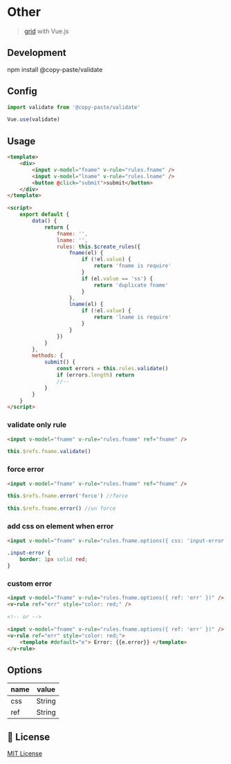 # Other

> <a href="https://github.com/pipat2468/copy-paste-grid">grid</a> with Vue.js

## Development

npm install @copy-paste/validate

## Config

```js
import validate from '@copy-paste/validate'

Vue.use(validate)
```

## Usage

```html
<template>
    <div>
        <input v-model="fname" v-rule="rules.fname" />
        <input v-model="lname" v-rule="rules.lname" />
        <button @click="submit">submit</button>
    </div>
</template>

<script>
    export default {
        data() {
            return {
                fname: '',
                lname: '',
                rules: this.$create_rules({
                    fname(el) {
                        if (!el.value) {
                            return 'fname is require'
                        }
                        if (el.value == 'ss') {
                            return 'duplicate fname'
                        }
                    },
                    lname(el) {
                        if (!el.value) {
                            return 'lname is require'
                        }
                    }
                })
            }
        },
        methods: {
            submit() {
                const errors = this.rules.validate()
                if (errors.length) return
                //--
            }
        }
    }
</script>
```

### validate only rule

```html
<input v-model="fname" v-rule="rules.fname" ref="fname" />
```

```js
this.$refs.fname.validate()
```

### force error

```html
<input v-model="fname" v-rule="rules.fname" ref="fname" />
```

```js
this.$refs.fname.error('force') //force

this.$refs.fname.error() //un force
```

### add css on element when error

```html
<input v-model="fname" v-rule="rules.fname.options({ css: 'input-error' })" />
```

```css
.input-error {
    border: 1px solid red;
}
```

### custom error

```html
<input v-model="fname" v-rule="rules.fname.options({ ref: 'err' })" />
<v-rule ref="err" style="color: red;" />

<!-- or -->

<input v-model="fname" v-rule="rules.fname.options({ ref: 'err' })" />
<v-rule ref="err" style="color: red;">
    <template #default="e"> Error: {{e.error}} </template>
</v-rule>
```

## Options

| name | value  |
| ---- | ------ |
| css  | String |
| ref  | String |

## 📑 License

[MIT License](./LICENSE)
